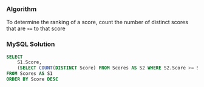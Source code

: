 ### Algorithm

To determine the ranking of a score, count the number of distinct scores that are `>=` to that score

### MySQL Solution

```sql
SELECT
    S1.Score,
    (SELECT COUNT(DISTINCT Score) FROM Scores AS S2 WHERE S2.Score >= S1.Score) AS Rank
FROM Scores AS S1
ORDER BY Score DESC
```
